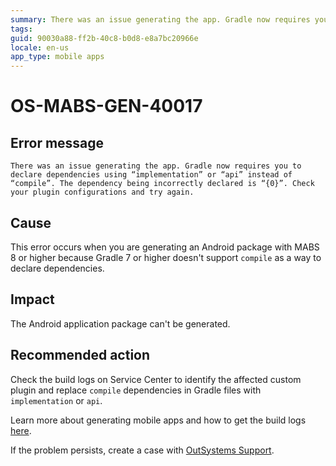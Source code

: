 ```yaml
---
summary: There was an issue generating the app. Gradle now requires you to declare dependencies using “implementation” or “api” instead of “compile”. The dependency being incorrectly declared is “{0}”. Check your plugin configurations and try again.
tags:
guid: 90030a88-ff2b-40c8-b0d8-e8a7bc20966e
locale: en-us
app_type: mobile apps
---
```


# OS-MABS-GEN-40017

## Error message

`There was an issue generating the app. Gradle now requires you to declare dependencies using “implementation” or “api” instead of “compile”. The dependency being incorrectly declared is “{0}”. Check your plugin configurations and try again.`

## Cause

This error occurs when you are generating an Android package with MABS 8 or higher because Gradle 7 or higher doesn't support `compile` as a way to declare dependencies.

## Impact

The Android application package can't be generated.

## Recommended action

Check the build logs on Service Center to identify the affected custom plugin and replace `compile` dependencies in Gradle files with `implementation` or `api`.

Learn more about generating mobile apps and how to get the build logs [here](https://success.outsystems.com/Documentation/11/Delivering_Mobile_Apps/Generate_and_Distribute_Your_Mobile_App#download-mobile-app-build-logs).

If the problem persists, create a case with [OutSystems Support](https://success.outsystems.com/Support).
